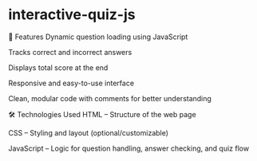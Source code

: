 # interactive-quiz-js

🎯 Features
Dynamic question loading using JavaScript

Tracks correct and incorrect answers

Displays total score at the end

Responsive and easy-to-use interface

Clean, modular code with comments for better understanding

🛠️ Technologies Used
HTML – Structure of the web page

CSS – Styling and layout (optional/customizable)

JavaScript – Logic for question handling, answer checking, and quiz flow
